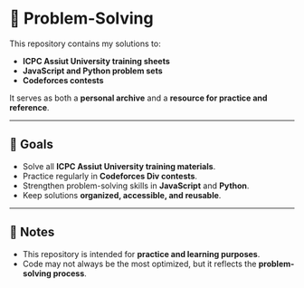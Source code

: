 # 🚀 Problem-Solving

This repository contains my solutions to:  
- **ICPC Assiut University training sheets**  
- **JavaScript and Python problem sets**  
- **Codeforces contests**  

It serves as both a **personal archive** and a **resource for practice and reference**.

---

## 🎯 Goals
- Solve all **ICPC Assiut University training materials**.  
- Practice regularly in **Codeforces Div contests**.  
- Strengthen problem-solving skills in **JavaScript** and **Python**.  
- Keep solutions **organized, accessible, and reusable**.  

---

## 📌 Notes
- This repository is intended for **practice and learning purposes**.  
- Code may not always be the most optimized, but it reflects the **problem-solving process**.  
